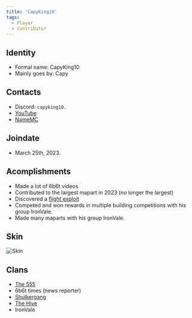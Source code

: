 ```yaml
---
title: 'CapyKing10'
tags:
  - Player
  - Contributor
---
```


## Identity
* Formal name: CapyKing10
* Mainly goes by: Capy

## Contacts
* Discord: `capyking10.`
* [YouTube](https://www.youtube.com/@CapyKing10_)
* [NameMC](https://namemc.com/profile/CapyKing10.1)

## Joindate
* March 25th, 2023.

## Acomplishments
 * Made a lot of 6b6t videos
 * Contributed to the largest mapart in 2023 (no longer the largest)
 * Discovered a [flight exploit](https://www.youtube.com/watch?v=hGC1wILneAA&t=9s)
 * Competed and won rewards in multiple building competitions with his group IronVale.
 * Made many maparts with his group IronVale.

## Skin
![Skin](https://s.namemc.com/3d/skin/body.png?id=c1880e115a13cc81&model=classic&theta=38&phi=13&time=90&width=100&height=200)

## Clans
* [The 555](../Groups/555.md)
* 6b6t times (news reporter)
* [Shulkergang](../Groups/shulkergang.md)
* [The Hive](../Groups/hive.md)
* IronVale
